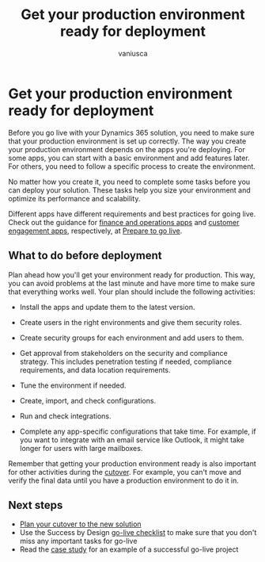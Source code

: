 ﻿---
title: Get your production environment ready for deployment
description: Learn how to prepare your production environment for deploying Dynamics 365 solutions, including security, configuration, integration, and tuning tasks.
ms.date: 01/31/2024
ms.topic: conceptual
author: vaniusca
ms.author: vaniaf
ms.custom:
 - ai-seo-date: 01/30/2024
 - ai-gen-docs-bap
 - ai-gen-title
 - ai-gen-desc
 - bap-template
content_well_notification: AI-contribution
---

# Get your production environment ready for deployment

Before you go live with your Dynamics 365 solution, you need to make sure that your production environment is set up correctly. The way you create your production environment depends on the apps you're deploying. For some apps, you can start with a basic environment and add features later. For others, you need to follow a specific process to create the environment.

No matter how you create it, you need to complete some tasks before you can deploy your solution. These tasks help you size your environment and optimize its performance and scalability.

Different apps have different requirements and best practices for going live. Check out the guidance for [finance and operations apps](prepare-to-go-live.md#go-live-with-finance-and-operations-apps) and [customer engagement apps](prepare-to-go-live.md#go-live-with-customer-engagement-apps), respectively, at [Prepare to go live](prepare-to-go-live.md).

## What to do before deployment

Plan ahead how you'll get your environment ready for production. This way, you can avoid problems at the last minute and have more time to make sure that everything works well. Your plan should include the following activities:

- Install the apps and update them to the latest version.

- Create users in the right environments and give them security roles.

- Create security groups for each environment and add users to them.

- Get approval from stakeholders on the security and compliance strategy. This includes penetration testing if needed, compliance requirements, and data location requirements.

- Tune the environment if needed.

- Create, import, and check configurations.

- Run and check integrations.

- Complete any app-specific configurations that take time. For example, if you want to integrate with an email service like Outlook, it might take longer for users with large mailboxes.

Remember that getting your production environment ready is also important for other activities during the [cutover](prepare-go-live-cutover-strategy.md). For example, you can't move and verify the final data until you have a production environment to do it in.

## Next steps

- [Plan your cutover to the new solution](prepare-go-live-cutover-strategy.md)
- Use the Success by Design [go-live checklist](prepare-go-live-checklist.md) to make sure that you don't miss any important tasks for go-live
- Read the [case study](prepare-go-live-case-study.md) for an example of a successful go-live project
